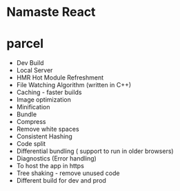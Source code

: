 # Namaste React


# parcel
- Dev Build
- Local Server
- HMR Hot Module Refreshment
- File Watching Algorithm (written in C++)
- Caching - faster builds
- Image optimization
- Minification
- Bundle
- Compress
- Remove white spaces
- Consistent Hashing
- Code split
- Differential bundling ( support to run in older browsers)
- Diagnostics (Error handling)
- To host the app in https
- Tree shaking - remove unused code
- Different build for dev and prod

